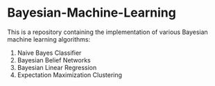 # Bayesian-Machine-Learning

This is a repository containing the implementation of various Bayesian machine learning algorithms:
1. Naive Bayes Classifier
2. Bayesian Belief Networks
3. Bayesian Linear Regression
4. Expectation Maximization Clustering
